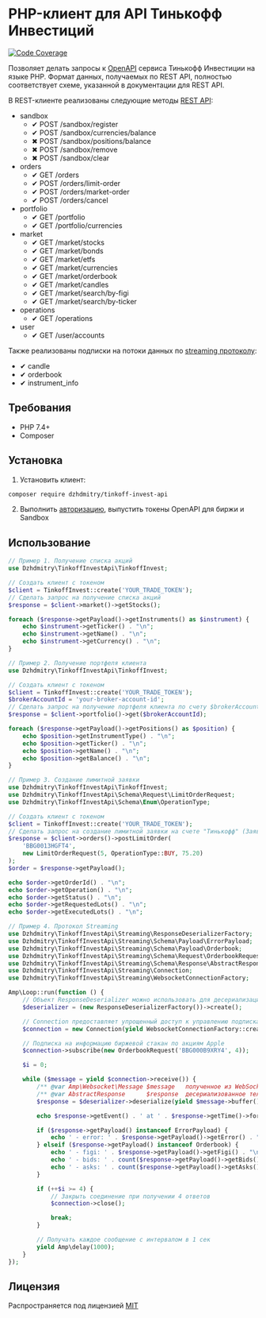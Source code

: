 # PHP-клиент для API Тинькофф Инвестиций

[![Code Coverage](https://codecov.io/gh/dzhdmitry/tinkoff-invest-api/branch/master/graph/badge.svg)](https://codecov.io/gh/dzhdmitry/tinkoff-invest-api)

Позволяет делать запросы к [OpenAPI](https://tinkoffcreditsystems.github.io/invest-openapi/) сервиса Тинькофф Инвестиции на языке PHP.
Формат данных, получаемых по REST API, полностью соответствует схеме, указанной в документации для REST API.

В REST-клиенте реализованы следующие методы [REST API](https://tinkoffcreditsystems.github.io/invest-openapi/swagger-ui/):

* sandbox
  * &#10004; POST /sandbox/register
  * &#10004; POST /sandbox/currencies/balance
  * &#10006; POST /sandbox/positions/balance
  * &#10006; POST /sandbox/remove
  * &#10006; POST /sandbox/clear
* orders
  * &#10004; GET /orders
  * &#10004; POST /orders/limit-order
  * &#10004; POST /orders/market-order
  * &#10004; POST /orders/cancel
* portfolio
  * &#10004; GET /portfolio
  * &#10004; GET /portfolio/currencies
* market
  * &#10004; GET /market/stocks
  * &#10004; GET /market/bonds
  * &#10004; GET /market/etfs
  * &#10004; GET /market/currencies
  * &#10004; GET /market/orderbook
  * &#10004; GET /market/candles
  * &#10004; GET /market/search/by-figi
  * &#10004; GET /market/search/by-ticker
* operations
  * &#10004; GET /operations
* user
  * &#10004; GET /user/accounts

Также реализованы подписки на потоки данных по [streaming протоколу](https://tinkoffcreditsystems.github.io/invest-openapi/marketdata/):

* &#10004; candle
* &#10004; orderbook
* &#10004; instrument_info

## Требования

- PHP 7.4+
- Composer

## Установка

1. Установить клиент:
```bash
composer require dzhdmitry/tinkoff-invest-api
```

2. Выполнить [авторизацию](https://tinkoffcreditsystems.github.io/invest-openapi/auth/), выпустить токены OpenAPI для биржи и Sandbox

## Использование

```php
// Пример 1. Получение списка акций
use Dzhdmitry\TinkoffInvestApi\TinkoffInvest;

// Создать клиент с токеном
$client = TinkoffInvest::create('YOUR_TRADE_TOKEN');
// Сделать запрос на получение списка акций
$response = $client->market()->getStocks();

foreach ($response->getPayload()->getInstruments() as $instrument) {
    echo $instrument->getTicker() . "\n";
    echo $instrument->getName() . "\n";
    echo $instrument->getCurrency() . "\n";
}
```

```php
// Пример 2. Получение портфеля клиента
use Dzhdmitry\TinkoffInvestApi\TinkoffInvest;

// Создать клиент с токеном
$client = TinkoffInvest::create('YOUR_TRADE_TOKEN');
$brokerAccountId = 'your-broker-account-id';
// Сделать запрос на получение портфеля клиента по счету $brokerAccountId
$response = $client->portfolio()->get($brokerAccountId);

foreach ($response->getPayload()->getPositions() as $position) {
    echo $position->getInstrumentType() . "\n";
    echo $position->getTicker() . "\n";
    echo $position->getName() . "\n";
    echo $position->getBalance() . "\n";
}
```

```php
// Пример 3. Создание лимитной заявки
use Dzhdmitry\TinkoffInvestApi\TinkoffInvest;
use Dzhdmitry\TinkoffInvestApi\Schema\Request\LimitOrderRequest;
use Dzhdmitry\TinkoffInvestApi\Schema\Enum\OperationType;

// Создать клиент с токеном
$client = TinkoffInvest::create('YOUR_TRADE_TOKEN');
// Сделать запрос на создание лимитной заявки на счете "Тинькофф" (Заявка на покупку 5 лотов Доллара США по цене 75.20)
$response = $client->orders()->postLimitOrder(
    'BBG0013HGFT4', 
    new LimitOrderRequest(5, OperationType::BUY, 75.20)
);
$order = $response->getPayload();

echo $order->getOrderId() . "\n";
echo $order->getOperation() . "\n";
echo $order->getStatus() . "\n";
echo $order->getRequestedLots() . "\n";
echo $order->getExecutedLots() . "\n";
```

```php
// Пример 4. Протокол Streaming
use Dzhdmitry\TinkoffInvestApi\Streaming\ResponseDeserializerFactory;
use Dzhdmitry\TinkoffInvestApi\Streaming\Schema\Payload\ErrorPayload;
use Dzhdmitry\TinkoffInvestApi\Streaming\Schema\Payload\Orderbook;
use Dzhdmitry\TinkoffInvestApi\Streaming\Schema\Request\OrderbookRequest;
use Dzhdmitry\TinkoffInvestApi\Streaming\Schema\Response\AbstractResponse;
use Dzhdmitry\TinkoffInvestApi\Streaming\Connection;
use Dzhdmitry\TinkoffInvestApi\Streaming\WebsocketConnectionFactory;

Amp\Loop::run(function () {
    // Объект ResponseDeserializer можно использовать для десериализации ответов сервера
    $deserializer = (new ResponseDeserializerFactory())->create();

    // Connection предоставляет упрощенный доступ к управлению подписками на потоки данных
    $connection = new Connection(yield WebsocketConnectionFactory::create('YOUR_TRADE_TOKEN'));

    // Подписка на информацию биржевой стакан по акциям Apple
    $connection->subscribe(new OrderbookRequest('BBG000B9XRY4', 4));

    $i = 0;

    while ($message = yield $connection->receive()) {
        /** @var Amp\Websocket\Message $message   полученное из WebSocket сообщение */
        /** @var AbstractResponse      $response  десериализованное тело сообщения */
        $response = $deserializer->deserialize(yield $message->buffer());

        echo $response->getEvent() . ' at ' . $response->getTime()->format(DATE_RFC3339) . "\n";

        if ($response->getPayload() instanceof ErrorPayload) {
            echo ' - error: ' . $response->getPayload()->getError() . "\n";
        } elseif ($response->getPayload() instanceof Orderbook) {
            echo ' - figi: ' . $response->getPayload()->getFigi() . "\n";
            echo ' - bids: ' . count($response->getPayload()->getBids()) . "\n";
            echo ' - asks: ' . count($response->getPayload()->getAsks()) . "\n";
        }

        if (++$i >= 4) {
            // Закрыть соединение при получении 4 ответов
            $connection->close();

            break;
        }

        // Получать каждое сообщение с интервалом в 1 сек
        yield Amp\delay(1000);
    }
});
```

## Лицензия

Распространяется под лицензией [MIT](https://raw.githubusercontent.com/dzhdmitry/tinkoff-invest-api/master/LICENSE)
